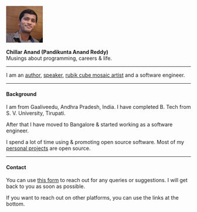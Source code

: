 <!--
.. title: AvilPage - Blog of Chillar Anand
.. slug: index
.. date: 2022-05-14 11:16:41 UTC+05:30
.. tags: home
.. category: meta
.. link:
.. description: AvilPage - Personal, tech blog of Chillar Anand(aka Pandikunta Anand Reddy)
.. type: text
-->

<div class="full-article-footer">
<div class="article-footer">

<div class="avatar-module">
    <img class="avatar" height="100px" src="/images/chillaranand.jpg">
</div>

<p class="avatar-module">
    <b>Chillar Anand (Pandikunta Anand Reddy)</b>
    <br>
    Musings about programming, careers & life.
</p>

</div>
</div>

<hr>

I am an [author](books.html), [speaker](talks.html), [rubik cube mosaic artist](rubik-cube-mosaics.html) and a software engineer.

<hr>

#### Background

I am from Gaaliveedu, Andhra Pradesh, India. I have completed B. Tech from S. V. University, Tirupati.

After that I have moved to Bangalore & started working as a software engineer.

I spend a lot of time using & promoting open source software. Most of my [personal projects](/projects.html) are open
source.

<hr>

#### Contact

You can use [this form](https://forms.gle/Hre4z4aLqJA5zYWe6) to reach out for any queries or suggestions. I will get back to you as soon as possible.

If you want to reach out on other platforms, you can use the links at the bottom.


